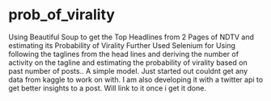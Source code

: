 # prob_of_virality
Using Beautiful Soup to get the Top Headlines from 2 Pages of NDTV and estimating its Probability of Virality
Further Used Selenium for Using following the taglines from the head lines and deriving the number of activity on the tagline and estimating the probability of virality based on past number of posts.. A simple model. Just started out couldnt get any data from kaggle to work on with.
I am also developing it with a twitter api to get better insights to a post.
Will link to it once i get it done.
